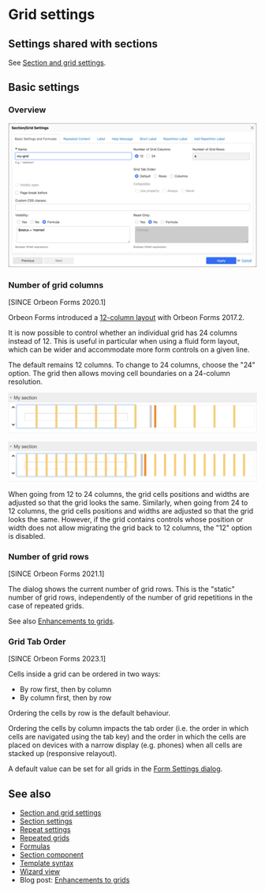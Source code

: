 # Grid settings

## Settings shared with sections

See [Section and grid settings](container-settings.md).

## Basic settings

### Overview

![](images/grid-settings.png)

### Number of grid columns

\[SINCE Orbeon Forms 2020.1\]

Orbeon Forms introduced a [12-column layout](/form-builder/form-area.md#the-12-column-layout) with Orbeon Forms 2017.2.

It is now possible to control whether an individual grid has 24 columns instead of 12. This is useful in particular when using a fluid form layout, which can be wider and accommodate more form controls on a given line. 

The default remains 12 columns. To change to 24 columns, choose the "24" option. The grid then allows moving cell boundaries on a 24-column resolution.

![Moving cell boundaries with a 12-column grid](images/grid-12-columns.png) 

![Moving cell boundaries with a 24-column grid](images/grid-24-columns.png)

When going from 12 to 24 columns, the grid cells positions and widths are adjusted so that the grid looks the same. Similarly, when going from 24 to 12 columns, the grid cells positions and widths are adjusted so that the grid looks the same. However, if the grid contains controls whose position or width does not allow migrating the grid back to 12 columns, the "12" option is disabled.

### Number of grid rows

[SINCE Orbeon Forms 2021.1]

The dialog shows the current number of grid rows. This is the "static" number of grid rows, independently of the number of grid repetitions in the case of repeated grids.

See also [Enhancements to grids](https://blog.orbeon.com/2021/09/enhancements-to-repeated-grids.html).

### Grid Tab Order

[SINCE Orbeon Forms 2023.1]

Cells inside a grid can be ordered in two ways:

- By row first, then by column
- By column first, then by row

Ordering the cells by row is the default behaviour.

Ordering the cells by column impacts the tab order (i.e. the order in which cells are navigated using the tab key) and the order in which the cells are placed on devices with a narrow display (e.g. phones) when all cells are stacked up (responsive relayout).

A default value can be set for all grids in the [Form Settings dialog](/form-builder/form-settings.md#form-options).

## See also

- [Section and grid settings](container-settings.md)
- [Section settings](section-settings.md)
- [Repeat settings](repeat-settings.md)
- [Repeated grids](repeated-grids.md)
- [Formulas](formulas.md)
- [Section component](/form-runner/component/section.md)
- [Template syntax](template-syntax.md)
- [Wizard view](/form-runner/feature/wizard-view.md)
- Blog post: [Enhancements to grids](https://blog.orbeon.com/2021/09/enhancements-to-repeated-grids.html)